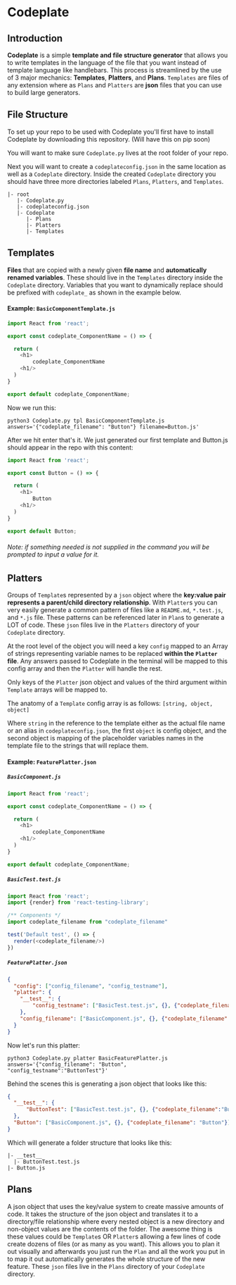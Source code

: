 # __Codeplate__

## Introduction
__Codeplate__ is a simple __template and file structure generator__ that allows you to write templates in the language of the file that you want instead of template language like handlebars. This process is streamlined by the use of 3 major mechanics: __Templates__, __Platters__, and __Plans__. `Templates` are files of any extension where as `Plans` and `Platters` are __json__ files that you can use to build large generators.  

## File Structure
To set up your repo to be used with Codeplate you'll first have to install Codeplate by downloading this repository. (Will have this on pip soon)

You will want to make sure `Codeplate.py` lives at the root folder of your repo.

Next you will want to create a `codeplateconfig.json` in the same location as well as a `Codeplate` directory. Inside the created `Codeplate` directory you should have three more directories labeled `Plans`, `Platters`, and `Templates`.

```
|- root
   |- Codeplate.py
   |- codeplateconfig.json
   |- Codeplate
      |- Plans
      |- Platters
      |- Templates
```  

## Templates
__Files__ that are copied with a newly given __file name__ and __automatically renamed variables__. These should live in the `Templates` directory inside the `Codeplate` directory. Variables that you want to dynamically replace should be prefixed with `codeplate_` as shown in the example below.

#### Example: `BasicComponentTemplate.js`
```js
import React from 'react';

export const codeplate_ComponentName = () => {

  return (
    <h1>
        codeplate_ComponentName
    <h1/>
  )
}

export default codeplate_ComponentName;

```
Now we run this:
```
python3 Codeplate.py tpl BasicComponentTemplate.js answers='{"codeplate_filename": "Button"} filename=Button.js'
```
After we hit enter that's it. We just generated our first template and Button.js should appear in the repo with this content:
```js
import React from 'react';

export const Button = () => {

  return (
    <h1>
        Button
    <h1/>
  )
}

export default Button;

```

###### Note: if something needed is not supplied in the command you will be prompted to input a value for it.

## Platters

Groups of `Template`s represented by a `json` object where the __key:value pair represents a parent/child directory relationship__. With `Platter`s you can very easily generate a common pattern of files like a `README.md`, `*.test.js`, and `*.js` file. These patterns can be referenced later in `Plan`s to generate a LOT of code. These `json` files live in the `Platters` directory of your `Codeplate` directory.

At the root level of the object you will need a key `config` mapped to an Array of strings representing variable names to be replaced __within the `Platter` file__. Any answers passed to Codeplate in the terminal will be mapped to this config array and then the `Platter` will handle the rest.

Only keys of the `Platter` json object and values of the third argument within `Template` arrays will be mapped to.

The anatomy of a `Template` config array is as follows:
``[string, object, object]``

Where `string` in the reference to the template either as the actual file name or an alias in `codeplateconfig.json`, the first `object` is config object, and the second object is mapping of the placeholder variables names in the template file to the strings that will replace them.

#### Example: `FeaturePlatter.json`
##### `BasicComponent.js`
```js
import React from 'react';

export const codeplate_ComponentName = () => {

  return (
    <h1>
        codeplate_ComponentName
    <h1/>
  )
}

export default codeplate_ComponentName;

```
##### `BasicTest.test.js`
```js
import React from 'react';
import {render} from 'react-testing-library';

/** Components */
import codeplate_filename from "codeplate_filename"

test('Default test', () => {
  render(<codeplate_filename/>)
})

```
##### `FeaturePlatter.json`
```json
{
  "config": ["config_filename", "config_testname"],
  "platter": {
    "__test__": {
        "config_testname": ["BasicTest.test.js", {}, {"codeplate_filename": "config_filename"}]
    },
    "config_filename": ["BasicComponent.js", {}, {"codeplate_filename": "config_filename"}]
  }
}
```
Now let's run this platter:
```
python3 Codeplate.py platter BasicFeaturePlatter.js answers='{"config_filename": "Button", "config_testname":"ButtonTest"}'
```
Behind the scenes this is generating a json object that looks like this:
```json
{
  "__test__": {
      "ButtonTest": ["BasicTest.test.js", {}, {"codeplate_filename":"Button"}]
  },
  "Button": ["BasicComponent.js", {}, {"codeplate_filename": "Button"}]
}
```
Which will generate a folder structure that looks like this:
```
|- __test__
  |- ButtonTest.test.js
|- Button.js
```  
## Plans
A json object that uses the key/value system to create massive amounts of code. It takes the structure of the json object and translates it to a directory/file relationship where every nested object is a new directory and non-object values are the contents of the folder. The awesome thing is these values could be `Template`s OR `Platter`s allowing a few lines of code create dozens of files (or as many as you want). This allows you to plan it out visually and afterwards you just run the `Plan` and all the work you put in to map it out automatically generates the whole structure of the new feature. These `json` files live in the `Plans` directory of your `Codeplate` directory.

